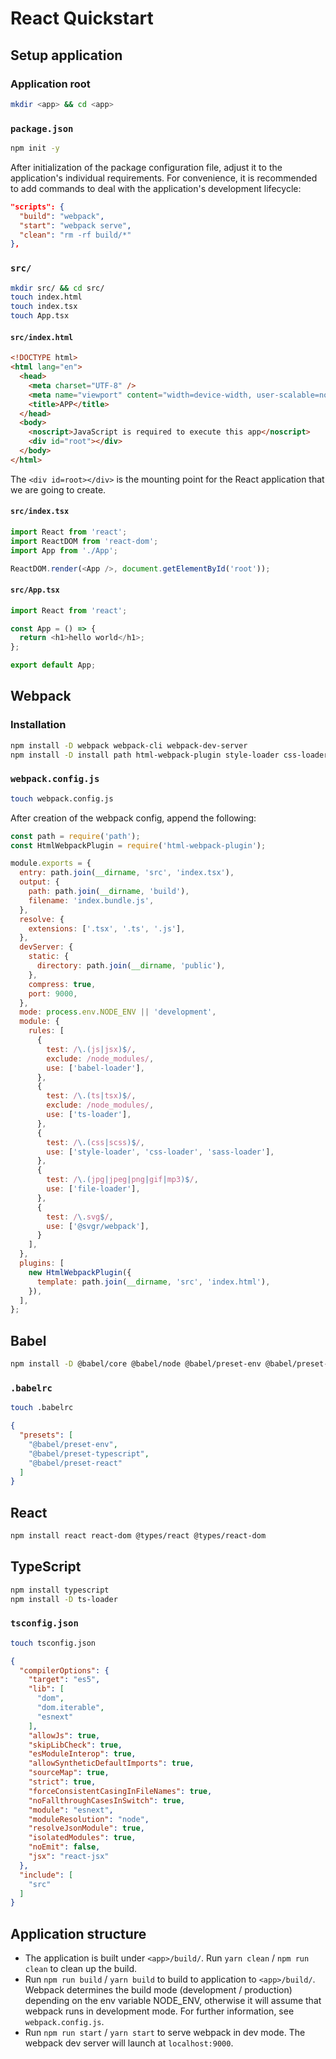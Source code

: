 # React Quickstart

## Setup application

### Application root
```bash
mkdir <app> && cd <app>
```

### `package.json`
```bash
npm init -y
```
After initialization of the package configuration file, adjust it to the application's individual requirements.
For convenience, it is recommended to add commands to deal with the application's development lifecycle:

```json
"scripts": {
  "build": "webpack",
  "start": "webpack serve",
  "clean": "rm -rf build/*"
},
```

### `src/`
```bash
mkdir src/ && cd src/
touch index.html
touch index.tsx
touch App.tsx
```

#### `src/index.html`
```html
<!DOCTYPE html>
<html lang="en">
  <head>
    <meta charset="UTF-8" />
    <meta name="viewport" content="width=device-width, user-scalable=no, initial-scale=1.0, maximum-scale=1.0, minimum-scale=1.0" />
    <title>APP</title>
  </head>
  <body>
    <noscript>JavaScript is required to execute this app</noscript>
    <div id="root"></div>
  </body>
</html>
```

The `<div id=root></div>` is the mounting point for the React application that we are going to create.

#### `src/index.tsx`
```typescript
import React from 'react';
import ReactDOM from 'react-dom';
import App from './App';

ReactDOM.render(<App />, document.getElementById('root'));
```

#### `src/App.tsx`
```typescript
import React from 'react';

const App = () => {
  return <h1>hello world</h1>;
};

export default App;
```

## Webpack

### Installation
```bash
npm install -D webpack webpack-cli webpack-dev-server
npm install -D install path html-webpack-plugin style-loader css-loader sass-loader node-sass file-loader @svgr/webpack
```

### `webpack.config.js`
```bash
touch webpack.config.js
```

After creation of the webpack config, append the following:

```javascript
const path = require('path');
const HtmlWebpackPlugin = require('html-webpack-plugin');

module.exports = {
  entry: path.join(__dirname, 'src', 'index.tsx'),
  output: {
    path: path.join(__dirname, 'build'),
    filename: 'index.bundle.js',
  },
  resolve: {
    extensions: ['.tsx', '.ts', '.js'],
  },
  devServer: {
    static: {
      directory: path.join(__dirname, 'public'),
    },
    compress: true,
    port: 9000,
  },
  mode: process.env.NODE_ENV || 'development',
  module: {
    rules: [
      {
        test: /\.(js|jsx)$/,
        exclude: /node_modules/,
        use: ['babel-loader'],
      },
      {
        test: /\.(ts|tsx)$/,
        exclude: /node_modules/,
        use: ['ts-loader'],
      },
      {
        test: /\.(css|scss)$/,
        use: ['style-loader', 'css-loader', 'sass-loader'],
      },
      {
        test: /\.(jpg|jpeg|png|gif|mp3)$/,
        use: ['file-loader'],
      },
      {
        test: /\.svg$/,
        use: ['@svgr/webpack'],
      }
    ],
  },
  plugins: [
    new HtmlWebpackPlugin({
      template: path.join(__dirname, 'src', 'index.html'),
    }),
  ],
};
```

## Babel
```bash
npm install -D @babel/core @babel/node @babel/preset-env @babel/preset-react @babel/preset-typescript babel-loader
```

### `.babelrc`
```bash
touch .babelrc
```

```json
{
  "presets": [
    "@babel/preset-env",
    "@babel/preset-typescript",
    "@babel/preset-react"
  ]
}
```

## React
```bash
npm install react react-dom @types/react @types/react-dom
```

## TypeScript
```bash
npm install typescript
npm install -D ts-loader
```

### `tsconfig.json`
```bash
touch tsconfig.json
```

```json
{
  "compilerOptions": {
    "target": "es5",
    "lib": [
      "dom",
      "dom.iterable",
      "esnext"
    ],
    "allowJs": true,
    "skipLibCheck": true,
    "esModuleInterop": true,
    "allowSyntheticDefaultImports": true,
    "sourceMap": true,
    "strict": true,
    "forceConsistentCasingInFileNames": true,
    "noFallthroughCasesInSwitch": true,
    "module": "esnext",
    "moduleResolution": "node",
    "resolveJsonModule": true,
    "isolatedModules": true,
    "noEmit": false,
    "jsx": "react-jsx"
  },
  "include": [
    "src"
  ]
}
```

## Application structure
- The application is built under `<app>/build/`. Run `yarn clean` / `npm run clean` to clean up the build.
- Run `npm run build` / `yarn build` to build to application to `<app>/build/`. Webpack determines the build mode
  (development / production) depending on the env variable NODE_ENV, otherwise it will assume that webpack runs in
  development mode. For further information, see `webpack.config.js`.
- Run `npm run start` / `yarn start` to serve webpack in dev mode. The webpack dev server will launch at `localhost:9000`.
